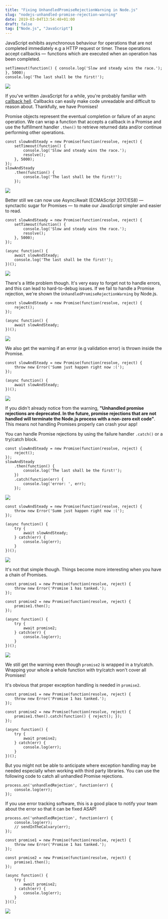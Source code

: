```yaml
---
title: "Fixing UnhandledPromiseRejectionWarning in Node.js"
slug: "nodejs-unhandled-promise-rejection-warning"
date: 2019-03-04T13:54:48+01:00
draft: false
tag: ["Node.js", "JavaScript"]
---
```


JavaScript exhibits asynchronous behaviour for operations that are not completed immediately e.g a HTTP request or timer. These operations accept callbacks —  functions which are executed when an operation has been completed.

    setTimeout(function() { console.log('Slow and steady wins the race.'); }, 5000);
    console.log('The last shall be the first!');

![](/images/prm-rjctn/async-js.gif)

If you've written JavaScript for a while, you're probably familiar with [callback hell](http://callbackhell.com/). Callbacks can easily make code unreadable and difficult to reason about. Thankfully, we have Promises!

Promise objects represent the eventual completion or failure of an async operation. We can wrap a function that accepts a callback in a Promise and use the fulfillment handler `.then()` to retrieve returned data and/or continue performing other operations.

    const slowAndSteady = new Promise(function(resolve, reject) {
        setTimeout(function() {
            console.log('Slow and steady wins the race.');
            resolve();
        }, 5000);
    });
    slowAndSteady
        .then(function() {
            console.log('The last shall be the first!');
        });

![](/images/prm-rjctn/promise-js.gif)

Better still we can now use Async/Await (ECMAScript 2017/ES8) —  synctactic sugar for Promises —  to make our JavaScript simpler and easier to read.

    const slowAndSteady = new Promise(function(resolve, reject) {
        setTimeout(function() {
            console.log('Slow and steady wins the race.');
            resolve();
        }, 5000);
    });

    (async function() {
        await slowAndSteady;
        console.log('The last shall be the first!');
    })();

![](/images/prm-rjctn/await-js.gif)

There's a little problem though. It's very easy to forget not to handle errors, and this can lead to hard-to-debug issues. If we fail to handle a Promise rejection, we're shown the `UnhandledPromiseRejectionWarning` by Node.js.

    const slowAndSteady = new Promise(function(resolve, reject) {
        reject();
    });

    (async function() {
        await slowAndSteady;
    })();

![](/images/prm-rjctn/promise-rejection.gif)

We also get the warning if an error (e.g validation error) is thrown inside the Promise.

    const slowAndSteady = new Promise(function(resolve, reject) {
        throw new Error('Summ just happen right now :(');
    });

    (async function() {
        await slowAndSteady;
    })();

![](/images/prm-rjctn/throw-rejection.gif)

If you didn't already notice from the warning, __"Unhandled promise rejections are deprecated. In the future, promise rejections that are not handled will terminate the Node.js process with a non-zero exit code"__. This means not handling Promises properly can crash your app!

You can handle Promise rejections by using the failure handler `.catch()` or a try/catch block.

    const slowAndSteady = new Promise(function(resolve, reject) {
        reject();
    });
    slowAndSteady
        .then(function() {
            console.log('The last shall be the first!');
        })
        .catch(function(err) {
            console.log('error: ', err);
        });

![](/images/prm-rjctn/dot-catch.gif)

    const slowAndSteady = new Promise(function(resolve, reject) {
        throw new Error('Summ just happen right now :(');
    });

    (async function() {
        try {
            await slowAndSteady;
        } catch(err) {
            console.log(err);
        }
    })();

![](/images/prm-rjctn/try-catch.gif)

It's not that simple though. Things become more interesting when you have a chain of Promises.

    const promise1 = new Promise(function(resolve, reject) {
        throw new Error('Promise 1 has tanked.');
    });

    const promise2 = new Promise(function(resolve, reject) {
        promise1.then();
    });

    (async function() {
        try {
            await promise2;
        } catch(err) {
            console.log(err);
        }
    })();

![](/images/prm-rjctn/double-promise.gif)

We still get the warning even though `promise2` is wrapped in a try/catch. Wrapping your whole a whole function with try/catch won't cover all Promises!

It's obvious that proper exception handling is needed in `promise2`.

    const promise1 = new Promise(function(resolve, reject) {
        throw new Error('Promise 1 has tanked.');
    });

    const promise2 = new Promise(function(resolve, reject) {
        promise1.then().catch(function() { reject(); });
    });

    (async function() {
        try {
            await promise2;
        } catch(err) {
            console.log(err);
        }
    })();

But you might not be able to anticipate where exception handling may be needed especially when working with third party libraries. You can use the following code to catch all unhandled Promise rejections.

    process.on('unhandledRejection', function(err) {
        console.log(err);
    });


If you use error tracking software, this is a good place to notify your team about the error so that it can be fixed ASAP!

    process.on('unhandledRejection', function(err) {
        console.log(err);
        // sendInTheCalvary(err);
    });

    const promise1 = new Promise(function(resolve, reject) {
        throw new Error('Promise 1 has tanked.');
    });

    const promise2 = new Promise(function(resolve, reject) {
        promise1.then();
    });

    (async function() {
        try {
            await promise2;
        } catch(err) {
            console.log(err);
        }
    })();

![](/images/prm-rjctn/handle-all-rejections.gif)